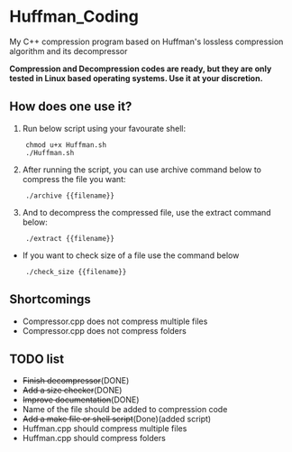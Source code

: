 # Huffman_Coding
My C++ compression program based on Huffman's lossless compression algorithm and its decompressor

**Compression and Decompression codes are ready, but they are only tested in Linux based operating systems. Use it at your discretion.**

## How does one use it?

1. Run below script using your favourate shell:
```
    chmod u+x Huffman.sh
    ./Huffman.sh
```

2. After running the script, you can use archive command below to compress the file you want:
```
    ./archive {{filename}}
```
3.  And to decompress the compressed file, use the extract command below:
```
    ./extract {{filename}}
```
* If you want to check size of a file use the command below
```
    ./check_size {{filename}}
```
## Shortcomings
* Compressor.cpp does not compress multiple files
* Compressor.cpp does not compress folders

## TODO list
* ~~Finish decompressor~~(DONE)
* ~~Add a size checker~~(DONE)
* ~~Improve documentation~~(DONE)
* Name of the file should be added to compression code
* ~~Add a make file or shell script~~(Done)(added script)
* Huffman.cpp should compress multiple files
* Huffman.cpp should compress folders
